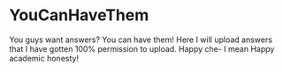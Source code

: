 # YouCanHaveThem
You guys want answers? You can have them! Here I will upload answers that I have gotten 100% permission to upload. Happy che- I mean Happy academic honesty!
